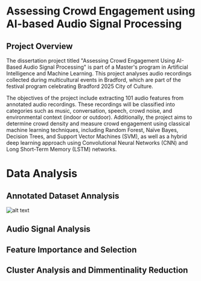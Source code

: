 #  Assessing Crowd Engagement using AI-based Audio Signal Processing
## Project Overview
The dissertation project titled "Assessing Crowd Engagement Using AI-Based Audio Signal Processing" is part of a Master's program in Artificial Intelligence and Machine Learning. This project analyses audio recordings collected during multicultural events in Bradford, which are part of the festival program celebrating Bradford 2025 City of Culture. 

The objectives of the project include extracting 101 audio features from annotated audio recordings. These recordings will be classified into categories such as music, conversation, speech, crowd noise, and environmental context (indoor or outdoor). Additionally, the project aims to determine crowd density and measure crowd engagement using classical machine learning techniques, including Random Forest, Naïve Bayes, Decision Trees, and Support Vector Machines (SVM), as well as a hybrid deep learning approach using Convolutional Neural Networks (CNN) and Long Short-Term Memory (LSTM) networks. 

# Data Analysis
## Annotated Dataset Annalysis
![alt text]("https://github.com/jvb75/UBMSc_crowd_engagement/blob/96fbf2a36b231a1d26a7f2697a8c3d2b329ce679/images/R26_0001_1.WAV_analysis.png")
## Audio Signal Analysis
## Feature Importance and Selection
## Cluster  Analysis and Dimmentinality Reduction
